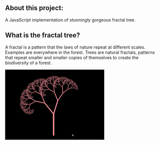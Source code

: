 ## About this project:
A JavaScript implementation of stunningly gorgeous fractal tree. 

## What is the fractal tree?
A fractal is a pattern that the laws of nature repeat at different scales. Examples are everywhere in the forest. Trees are natural fractals, patterns that repeat smaller and smaller copies of themselves to create the biodiversity of a forest.

![](/demo_large.gif)
